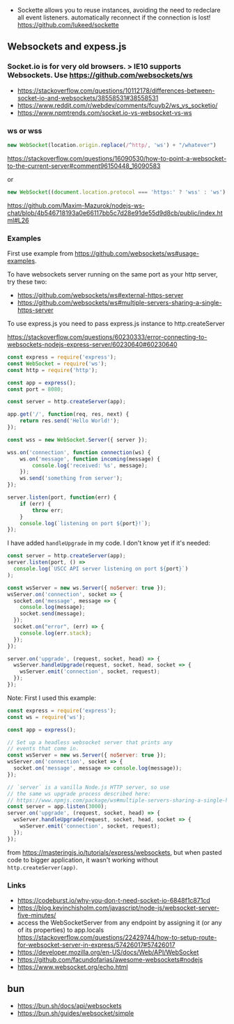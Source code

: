 - Sockette allows you to reuse instances, avoiding the need to redeclare all event listeners. automatically reconnect if the connection is lost! https://github.com/lukeed/sockette

## Websockets and expess.js

### Socket.io is for very old browsers. > IE10 supports Websockets. Use https://github.com/websockets/ws

- https://stackoverflow.com/questions/10112178/differences-between-socket-io-and-websockets/38558531#38558531
- https://www.reddit.com/r/webdev/comments/fcuyb2/ws_vs_socketio/
- https://www.npmtrends.com/socket.io-vs-websocket-vs-ws

### ws or wss

```javascript
new WebSocket(location.origin.replace(/^http/, 'ws') + "/whatever")
```

https://stackoverflow.com/questions/16090530/how-to-point-a-websocket-to-the-current-server#comment96150448_16090583

or

```javascript
new WebSocket((document.location.protocol === 'https:' ? 'wss' : 'ws') + '://' + document.location.hostname);
```

https://github.com/Maxim-Mazurok/nodejs-ws-chat/blob/4b546718193a0e66117bb5c7d28e91de55d9d8cb/public/index.html#L26

### Examples

First use example from https://github.com/websockets/ws#usage-examples.

To have websockets server running on the same port as your http server, try these two:

- https://github.com/websockets/ws#external-https-server
- https://github.com/websockets/ws#multiple-servers-sharing-a-single-https-server

To use express.js you need to pass express.js instance to http.createServer

https://stackoverflow.com/questions/60230333/error-connecting-to-websockets-nodejs-express-server/60230640#60230640

```javascript
const express = require('express');
const WebSocket = require('ws');
const http = require('http');

const app = express();
const port = 8080;

const server = http.createServer(app);

app.get('/', function(req, res, next) {
    return res.send('Hello World!');
});

const wss = new WebSocket.Server({ server });

wss.on('connection', function connection(ws) {
    ws.on('message', function incoming(message) {
        console.log('received: %s', message);
    });
    ws.send('something from server');
});

server.listen(port, function(err) {
    if (err) {
        throw err;
    }
    console.log(`listening on port ${port}!`);
});
```

I have added `handleUpgrade` in my code. I don't know yet if it's needed:

```javascript
const server = http.createServer(app);
server.listen(port, () =>
  console.log(`USCC API server listening on port ${port}`)
);

const wsServer = new ws.Server({ noServer: true });
wsServer.on('connection', socket => {
  socket.on('message', message => {
    console.log(message);
    socket.send(message);
  });
  socket.on("error", (err) => {
    console.log(err.stack);
  });
});

server.on('upgrade', (request, socket, head) => {
  wsServer.handleUpgrade(request, socket, head, socket => {
    wsServer.emit('connection', socket, request);
  });
});
```

Note: First I used this example:

```javascript
const express = require('express');
const ws = require('ws');

const app = express();

// Set up a headless websocket server that prints any
// events that come in.
const wsServer = new ws.Server({ noServer: true });
wsServer.on('connection', socket => {
  socket.on('message', message => console.log(message));
});

// `server` is a vanilla Node.js HTTP server, so use
// the same ws upgrade process described here:
// https://www.npmjs.com/package/ws#multiple-servers-sharing-a-single-https-server
const server = app.listen(3000);
server.on('upgrade', (request, socket, head) => {
  wsServer.handleUpgrade(request, socket, head, socket => {
    wsServer.emit('connection', socket, request);
  });
});
```

from https://masteringjs.io/tutorials/express/websockets, but when pasted code to bigger application, it wasn't working without `http.createServer(app)`.

### Links

- https://codeburst.io/why-you-don-t-need-socket-io-6848f1c871cd
- https://blog.kevinchisholm.com/javascript/node-js/websocket-server-five-minutes/
- access the WebSocketServer from any endpoint by assigning it (or any of its properties) to app.locals https://stackoverflow.com/questions/22429744/how-to-setup-route-for-websocket-server-in-express/57426017#57426017
- https://developer.mozilla.org/en-US/docs/Web/API/WebSocket
- https://github.com/facundofarias/awesome-websockets#nodejs
- https://www.websocket.org/echo.html

## bun

- https://bun.sh/docs/api/websockets
- https://bun.sh/guides/websocket/simple
